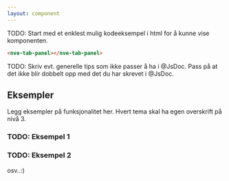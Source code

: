```yaml
---
layout: component
---
```


TODO: Start med et enklest mulig kodeeksempel i html for å kunne vise komponenten.
<CodeExamplePreview>

```html
<nve-tab-panel></nve-tab-panel>
```

</CodeExamplePreview>

TODO: Skriv evt. generelle tips som ikke passer å ha i @JsDoc. Pass på at det ikke blir dobbelt opp med det du har skrevet i @JsDoc.

## Eksempler

Legg eksempler på funksjonalitet her. Hvert tema skal ha egen overskrift på nivå 3.

### TODO: Eksempel 1
### TODO: Eksempel 2
osv..:)